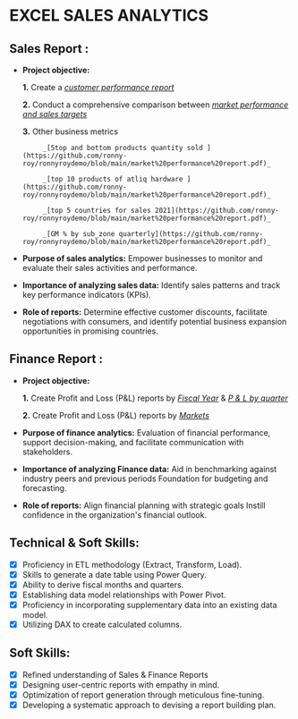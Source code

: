 # EXCEL SALES ANALYTICS 
## Sales Report :


- **Project objective:** 

    **1.** Create a _[customer performance report](https://github.com/ronny-roy/ronnyroydemo/blob/main/customer%20performance%20report.pdf)_ 

    **2.** Conduct a comprehensive comparison between _[market performance and sales targets](https://github.com/ronny-roy/ronnyroydemo/blob/main/market%20performance%20report.pdf)_
  
    **3.** Other business metrics
  
           _[5top and bottom products quantity sold ](https://github.com/ronny-roy/ronnyroydemo/blob/main/market%20performance%20report.pdf)_

           _[top 10 products of atliq hardware ](https://github.com/ronny-roy/ronnyroydemo/blob/main/market%20performance%20report.pdf)_
  
           _[top 5 countries for sales 2021](https://github.com/ronny-roy/ronnyroydemo/blob/main/market%20performance%20report.pdf)_
 
           _[GM % by sub_zone quarterly](https://github.com/ronny-roy/ronnyroydemo/blob/main/market%20performance%20report.pdf)_ 
- **Purpose of sales analytics:** Empower businesses to monitor and evaluate their sales activities and performance.

- **Importance of analyzing sales data:** Identify sales patterns and track key performance indicators (KPIs).

- **Role of reports:** Determine effective customer discounts, facilitate negotiations with consumers, and identify potential business expansion opportunities in promising countries.


## Finance Report :

- **Project objective:** 

    **1.** Create Profit and Loss (P&L) reports by _[Fiscal Year](https://github.com/ronny-roy/ronnyroydemo/blob/main/P%20%26%20L%20by%20yaer.pdf)_ & _[P & L by quarter](https://github.com/ronny-roy/ronnyroydemo/blob/main/P%20%26%20L%20report%20Quarter.pdf)_ 

   **2.** Create Profit and Loss (P&L) reports by _[Markets](https://github.com/ronny-roy/ronnyroydemo/blob/main/P%20%26%20L%20by%20markets.pdf)_

- **Purpose of finance analytics:** Evaluation of financial performance, support decision-making, and facilitate communication with stakeholders.

- **Importance of analyzing Finance data:** Aid in benchmarking against industry peers and previous periods Foundation for budgeting and forecasting.

- **Role of reports:** Align financial planning with strategic goals Instill confidence in the organization's financial outlook.


## Technical & Soft Skills:
- [x]	Proficiency in ETL methodology (Extract, Transform, Load).
- [x]	Skills to generate a date table using Power Query.
- [x]	Ability to derive fiscal months and quarters.
- [x]	Establishing data model relationships with Power Pivot.
- [x]	Proficiency in incorporating supplementary data into an existing data model.
- [x]	Utilizing DAX to create calculated columns.

## Soft Skills:
- [x]	Refined understanding of Sales & Finance Reports
- [x]	Designing user-centric reports with empathy in mind.
- [x]	Optimization of report generation through meticulous fine-tuning.
- [x]	Developing a systematic approach to devising a report building plan.
